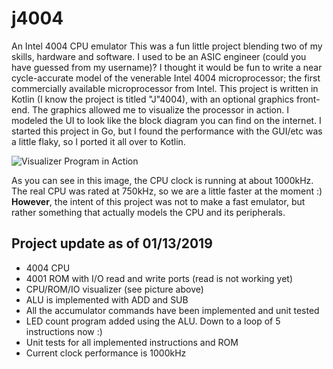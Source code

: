 # j4004
An Intel 4004 CPU emulator
This was a fun little project blending two of my skills, hardware and software. I used to be an ASIC engineer (could you have guessed from my username)? I thought it would be fun to write a near cycle-accurate model of the venerable Intel 4004 microprocessor; the first commercially available microprocessor from Intel.
This project is written in Kotlin (I know the project is titled "J"4004), with an optional graphics front-end. The graphics allowed me to visualize the processor in action. I modeled the UI to look like the block diagram you can find on the internet.
I started this project in Go, but I found the performance with the GUI/etc was a little flaky, so I ported it all over to Kotlin.

![Visualizer Program in Action](https://dl.dropboxusercontent.com/s/csgyh05u654fybz/J%204004.jpg?dl=0)

As you can see in this image, the CPU clock is running at about 1000kHz. The real CPU was rated at 750kHz, so we are a little faster at the moment :)
**However**,  the intent of this project was not to make a fast emulator, but rather something that actually models the CPU and its peripherals. 
## Project update as of 01/13/2019

 - 4004 CPU
 - 4001 ROM with I/O read and write ports (read is not working yet)
 - CPU/ROM/IO visualizer (see picture above)
 - ALU is implemented with ADD and SUB
 - All the accumulator commands have been implemented and unit tested
 - LED count program added using the ALU. Down to a loop of 5 instructions now :)
 - Unit tests for all implemented instructions and ROM
 - Current clock performance is 1000kHz
